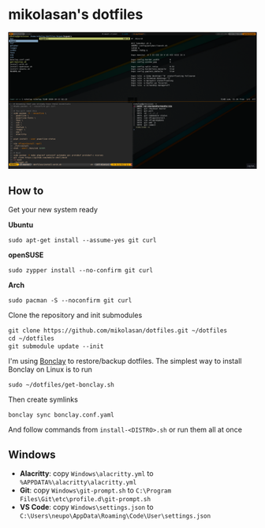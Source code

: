 # mikolasan's dotfiles

![Demo tmux, fuzzy search, vim theme and ranger file manager](screenshot_1.png)

## How to

Get your new system ready

**Ubuntu**
```
sudo apt-get install --assume-yes git curl
```

**openSUSE**
```
sudo zypper install --no-confirm git curl
```

**Arch**
```
sudo pacman -S --noconfirm git curl
```

Clone the repository and init submodules

```
git clone https://github.com/mikolasan/dotfiles.git ~/dotfiles
cd ~/dotfiles
git submodule update --init
```

I'm using [Bonclay](https://github.com/talal/bonclay) to restore/backup dotfiles.
The simplest way to install Bonclay on Linux is to run

```
sudo ~/dotfiles/get-bonclay.sh
```

Then create symlinks

```
bonclay sync bonclay.conf.yaml
```

And follow commands from `install-<DISTRO>.sh` or run them all at once

## Windows

- **Alacritty**: copy `Windows\alacritty.yml` to `%APPDATA%\alacritty\alacritty.yml`
- **Git**: copy `Windows\git-prompt.sh` to `C:\Program Files\Git\etc\profile.d\git-prompt.sh`
- **VS Code**: copy `Windows\settings.json` to `C:\Users\neupo\AppData\Roaming\Code\User\settings.json`
